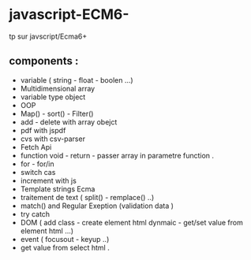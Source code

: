 # javascript-ECM6-
tp sur javscript/Ecma6+


## components : 

 - variable ( string - float - boolen ...)
 - Multidimensional array
 - variable type object 
 - OOP 
 - Map() - sort() - Filter() 
 - add - delete with array obejct 
 - pdf with jspdf 
 - cvs with csv-parser
 - Fetch Api
 - function void - return - passer array in parametre function .
 - for - for/in 
 - switch cas 
 - increment with js 
 - Template strings Ecma
 - traitement de text ( split() - remplace() ..)
 - match() and Regular Exeption (validation data ) 
 - try catch 
 - DOM ( add class - create element html dynmaic - get/set value from element html ...)
 - event ( focusout - keyup ..)
 - get value from select html .
 
